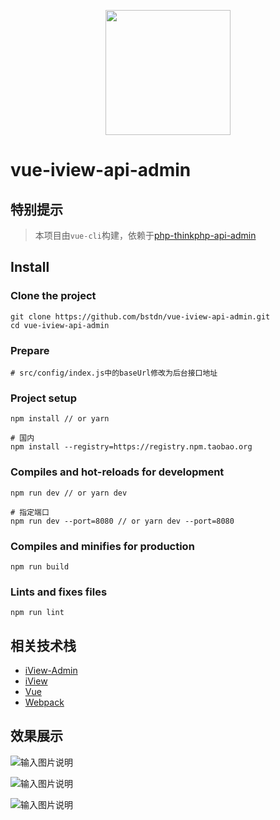 <p align="center">
    <a href="https://cn.vuejs.org">
        <img width="200" src="https://cn.vuejs.org/images/logo.png">
    </a>
</p>

# vue-iview-api-admin

## 特别提示

> 本项目由`vue-cli`构建，依赖于[php-thinkphp-api-admin](https://github.com/bstdn/php-thinkphp-api-admin)

## Install

### Clone the project

```
git clone https://github.com/bstdn/vue-iview-api-admin.git
cd vue-iview-api-admin
```

### Prepare

```
# src/config/index.js中的baseUrl修改为后台接口地址
```

### Project setup

```
npm install // or yarn

# 国内
npm install --registry=https://registry.npm.taobao.org
```

### Compiles and hot-reloads for development

```
npm run dev // or yarn dev

# 指定端口
npm run dev --port=8080 // or yarn dev --port=8080
```

### Compiles and minifies for production

```
npm run build
```

### Lints and fixes files

```
npm run lint
```

## 相关技术栈

- [iView-Admin](https://github.com/iview/iview-admin)
- [iView](https://github.com/iview/iview)
- [Vue](https://github.com/vuejs/vue)
- [Webpack](https://github.com/webpack/webpack)

## 效果展示

![输入图片说明](https://gitee.com/bstdn/codes/zawb1ye9frchxokpi8u5319/raw?blob_name=menu.png "menu.png")

![输入图片说明](https://gitee.com/bstdn/codes/zawb1ye9frchxokpi8u5319/raw?blob_name=appslist.png "appslist.png")

![输入图片说明](https://gitee.com/bstdn/codes/zawb1ye9frchxokpi8u5319/raw?blob_name=interfaceList.png "interfaceList.png")
